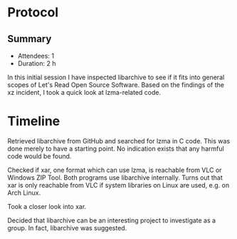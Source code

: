 # Protocol

## Summary

- Attendees: 1
- Duration: 2 h

In this initial session I have inspected libarchive to see if it fits
into general scopes of Let's Read Open Source Software. Based on the
findings of the xz incident, I took a quick look at lzma-related code.

# Timeline

Retrieved libarchive from GitHub and searched for lzma in C code. This
was done merely to have a starting point. No indication exists that any
harmful code would be found.

Checked if xar, one format which can use lzma, is reachable from VLC or
Windows ZIP Tool. Both programs use libarchive internally. Turns out
that xar is only reachable from VLC if system libraries on Linux are
used, e.g. on Arch Linux.

Took a closer look into xar.

Decided that libarchive can be an interesting project to investigate as
a group. In fact, libarchive was suggested.
